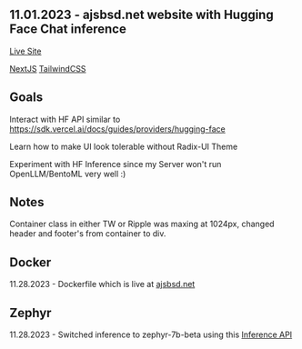 ## 11.01.2023 - ajsbsd.net website with Hugging Face Chat inference

<a href="https://ajsbsd.net">Live Site</a>

<a href="https://nextjs.org">NextJS</a> <a href="https://tailwindcss.com/docs/customizing-colors">TailwindCSS</a>

## Goals

Interact with HF API similar to https://sdk.vercel.ai/docs/guides/providers/hugging-face

Learn how to make UI look tolerable without Radix-UI Theme

Experiment with HF Inference since my Server won't run OpenLLM/BentoML very well :)

## Notes

Container class in either TW or Ripple was maxing at 1024px, changed header and footer's from container to div.

## Docker

11.28.2023 - Dockerfile which is live at <a href="https://ajsbsd.net">ajsbsd.net</a>

## Zephyr

11.28.2023 - Switched inference to zephyr-7b-beta using this <a href="https://api-inference.huggingface.co/models/HuggingFaceH4/zephyr-7b-beta">Inference API</a>
